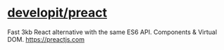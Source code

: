 # [developit/preact](https://github.com/developit/preact)

Fast 3kb React alternative with the same ES6 API. Components & Virtual DOM. https://preactjs.com
